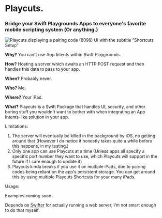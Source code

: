 # Playcuts.
### Bridge your Swift Playgrounds Apps to everyone's favorite mobile scripting system (Or anything.)

![Playcuts displaying a pairing code (8098) UI with the subtitle "Shortcuts Setup"](https://github.com/forcequitOS/Playcuts/blob/main/playcuts.png?raw=true)

**Why?** You can't use App Intents within Swift Playgrounds.

**How?** Hosting a server which awaits an HTTP POST request and then handles this data to pass to your app.

**When?** Probably never.

**Who?** Me.

**Where?** Your iPad.

**What?** Playcuts is a Swift Package that handles UI, security, and other boring stuff you wouldn't want to bother with when integrating an App Intents-like solution in your app.

Limitations:
1. The server will eventually be killed in the background by iOS, no getting around that (However I do notice it honestly takes quite a while before this happens, in my testing.)
2. Only one app can use Playcuts at a time (Unless apps all specify a specific port number they want to use, which Playcuts will support in the future if I care enough to update it)
3. Playcuts kinda breaks if you use it on multiple iPads, due to pairing codes being reliant on the app's persistent storage. You can get around this by using multiple Playcuts Shortcuts for your many iPads.

Usage:

Examples coming soon

Depends on [Swifter](https:/github.com/HTTPSwift/Swifter) for actually running a web server, I'm not smart enough to do that myself.
